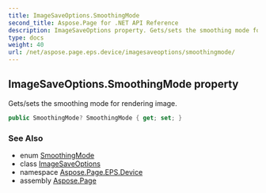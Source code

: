 ```yaml
---
title: ImageSaveOptions.SmoothingMode
second_title: Aspose.Page for .NET API Reference
description: ImageSaveOptions property. Gets/sets the smoothing mode for rendering image
type: docs
weight: 40
url: /net/aspose.page.eps.device/imagesaveoptions/smoothingmode/
---
```

## ImageSaveOptions.SmoothingMode property

Gets/sets the smoothing mode for rendering image.

```csharp
public SmoothingMode? SmoothingMode { get; set; }
```

### See Also

* enum [SmoothingMode](../../../aspose.page.drawing.drawing2d/smoothingmode/)
* class [ImageSaveOptions](../)
* namespace [Aspose.Page.EPS.Device](../../imagesaveoptions/)
* assembly [Aspose.Page](../../../)


